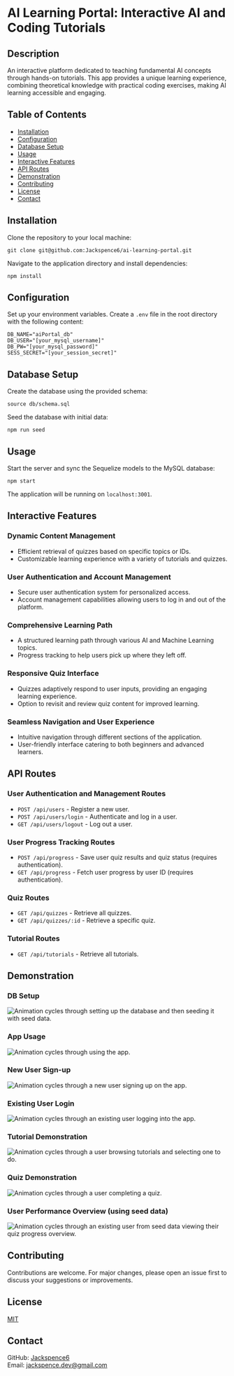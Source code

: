 # AI Learning Portal: Interactive AI and Coding Tutorials

## Description

An interactive platform dedicated to teaching fundamental AI concepts through hands-on tutorials. This app provides a unique learning experience, combining theoretical knowledge with practical coding exercises, making AI learning accessible and engaging.

## Table of Contents

- [Installation](#installation)
- [Configuration](#configuration)
- [Database Setup](#database-setup)
- [Usage](#usage)
- [Interactive Features](#interactive-features)
- [API Routes](#api-routes)
- [Demonstration](#demonstration)
- [Contributing](#contributing)
- [License](#license)
- [Contact](#contact)

## Installation

Clone the repository to your local machine:

```
git clone git@github.com:Jackspence6/ai-learning-portal.git
```

Navigate to the application directory and install dependencies:

```
npm install
```

## Configuration

Set up your environment variables. Create a `.env` file in the root directory with the following content:

```
DB_NAME="aiPortal_db"
DB_USER="[your_mysql_username]"
DB_PW="[your_mysql_password]"
SESS_SECRET="[your_session_secret]"
```

## Database Setup

Create the database using the provided schema:

```
source db/schema.sql
```

Seed the database with initial data:

```
npm run seed
```

## Usage

Start the server and sync the Sequelize models to the MySQL database:

```
npm start
```

The application will be running on `localhost:3001`.

## Interactive Features

### Dynamic Content Management

- Efficient retrieval of quizzes based on specific topics or IDs.
- Customizable learning experience with a variety of tutorials and quizzes.

### User Authentication and Account Management

- Secure user authentication system for personalized access.
- Account management capabilities allowing users to log in and out of the platform.

### Comprehensive Learning Path

- A structured learning path through various AI and Machine Learning topics.
- Progress tracking to help users pick up where they left off.

### Responsive Quiz Interface

- Quizzes adaptively respond to user inputs, providing an engaging learning experience.
- Option to revisit and review quiz content for improved learning.

### Seamless Navigation and User Experience

- Intuitive navigation through different sections of the application.
- User-friendly interface catering to both beginners and advanced learners.

## API Routes

### User Authentication and Management Routes

- `POST /api/users` - Register a new user.
- `POST /api/users/login` - Authenticate and log in a user.
- `GET /api/users/logout` - Log out a user.

### User Progress Tracking Routes

- `POST /api/progress` - Save user quiz results and quiz status (requires authentication).
- `GET /api/progress` - Fetch user progress by user ID (requires authentication).

### Quiz Routes

- `GET /api/quizzes` - Retrieve all quizzes.
- `GET /api/quizzes/:id` - Retrieve a specific quiz.

### Tutorial Routes

- `GET /api/tutorials` - Retrieve all tutorials.

## Demonstration

### DB Setup

![Animation cycles through setting up the database and then seeding it with seed data.](./app-demonstration/db-setup.gif)

### App Usage

![Animation cycles through using the app.](./app-demonstration/app-usage.gif)

### New User Sign-up

![Animation cycles through a new user signing up on the app.](./app-demonstration/sign-up.gif)

### Existing User Login

![Animation cycles through an existing user logging into the app.](./app-demonstration/login.gif)

### Tutorial Demonstration

![Animation cycles through a user browsing tutorials and selecting one to do.](./app-demonstration/tutorial.gif)

### Quiz Demonstration

![Animation cycles through a user completing a quiz.](./app-demonstration/quiz.gif)

### User Performance Overview (using seed data)

![Animation cycles through an existing user from seed data viewing their quiz progress overview.](./app-demonstration/user-progress.gif)

## Contributing

Contributions are welcome. For major changes, please open an issue first to discuss your suggestions or improvements.

## License

[MIT](LICENSE)

## Contact

GitHub: [Jackspence6](https://github.com/Jackspence6)  
Email: [jackspence.dev@gmail.com](mailto:jackspence.dev@gmail.com)
